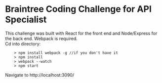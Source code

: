 # Braintree Coding Challenge for API Specialist
This challenge was built with React for the front end and Node/Express for the back end. Webpack is required. <br/>
Cd into directory:
```
    > npm install webpack -g //if you don't have it
    > npm install
    > webpack --watch
    > npm start
```

Navigate to http://localhost:3090/
